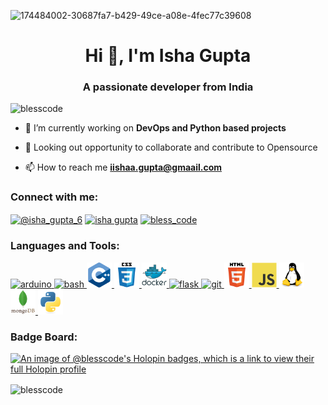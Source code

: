 ![174484002-30687fa7-b429-49ce-a08e-4fec77c39608](https://user-images.githubusercontent.com/90323253/209206232-fad6e7c9-fa9d-4ee0-9f56-acd93762b738.gif)



<h1 align="center">Hi 👋, I'm Isha Gupta</h1>
<h3 align="center">A passionate developer from India</h3>
<!-- <img align="right" alt="coding" width="400" src="https://user-images.githubusercontent.com/66454964/174484002-30687fa7-b429-49ce-a08e-4fec77c39608.gif"> -->

<p align="left"> <img src="https://komarev.com/ghpvc/?username=blesscode&label=Profile%20views&color=0e75b6&style=flat" alt="blesscode" /> </p>

- 🔭 I’m currently working on **DevOps and Python based projects**

- 🌱 Looking out opportunity to collaborate and contribute to Opensource 

- 📫 How to reach me **iishaa.gupta@gmaail.com**

<h3 align="left">Connect with me:</h3>
<p align="left">
<a href="https://twitter.com/@isha_gupta_6" target="blank"><img align="center" src="https://raw.githubusercontent.com/rahuldkjain/github-profile-readme-generator/master/src/images/icons/Social/twitter.svg" alt="@isha_gupta_6" height="30" width="40" /></a>
<a href="https://linkedin.com/in/isha gupta" target="blank"><img align="center" src="https://raw.githubusercontent.com/rahuldkjain/github-profile-readme-generator/master/src/images/icons/Social/linked-in-alt.svg" alt="isha gupta" height="30" width="40" /></a>
<a href="https://www.codechef.com/users/bless_code" target="blank"><img align="center" src="https://cdn.jsdelivr.net/npm/simple-icons@3.1.0/icons/codechef.svg" alt="bless_code" height="30" width="40" /></a>
</p>

<h3 align="left">Languages and Tools:</h3>
<p align="left"> <a href="https://www.arduino.cc/" target="_blank" rel="noreferrer"> <img src="https://cdn.worldvectorlogo.com/logos/arduino-1.svg" alt="arduino" width="40" height="40"/> </a> <a href="https://www.gnu.org/software/bash/" target="_blank" rel="noreferrer"> <img src="https://www.vectorlogo.zone/logos/gnu_bash/gnu_bash-icon.svg" alt="bash" width="40" height="40"/> </a> <a href="https://www.w3schools.com/cpp/" target="_blank" rel="noreferrer"> <img src="https://raw.githubusercontent.com/devicons/devicon/master/icons/cplusplus/cplusplus-original.svg" alt="cplusplus" width="40" height="40"/> </a> <a href="https://www.w3schools.com/css/" target="_blank" rel="noreferrer"> <img src="https://raw.githubusercontent.com/devicons/devicon/master/icons/css3/css3-original-wordmark.svg" alt="css3" width="40" height="40"/> </a> <a href="https://www.docker.com/" target="_blank" rel="noreferrer"> <img src="https://raw.githubusercontent.com/devicons/devicon/master/icons/docker/docker-original-wordmark.svg" alt="docker" width="40" height="40"/> </a> <a href="https://flask.palletsprojects.com/" target="_blank" rel="noreferrer"> <img src="https://www.vectorlogo.zone/logos/pocoo_flask/pocoo_flask-icon.svg" alt="flask" width="40" height="40"/> </a> <a href="https://git-scm.com/" target="_blank" rel="noreferrer"> <img src="https://www.vectorlogo.zone/logos/git-scm/git-scm-icon.svg" alt="git" width="40" height="40"/> </a> <a href="https://www.w3.org/html/" target="_blank" rel="noreferrer"> <img src="https://raw.githubusercontent.com/devicons/devicon/master/icons/html5/html5-original-wordmark.svg" alt="html5" width="40" height="40"/> </a> <a href="https://developer.mozilla.org/en-US/docs/Web/JavaScript" target="_blank" rel="noreferrer"> <img src="https://raw.githubusercontent.com/devicons/devicon/master/icons/javascript/javascript-original.svg" alt="javascript" width="40" height="40"/> </a> <a href="https://www.linux.org/" target="_blank" rel="noreferrer"> <img src="https://raw.githubusercontent.com/devicons/devicon/master/icons/linux/linux-original.svg" alt="linux" width="40" height="40"/> </a> <a href="https://www.mongodb.com/" target="_blank" rel="noreferrer"> <img src="https://raw.githubusercontent.com/devicons/devicon/master/icons/mongodb/mongodb-original-wordmark.svg" alt="mongodb" width="40" height="40"/> </a> <a href="https://www.python.org" target="_blank" rel="noreferrer"> <img src="https://raw.githubusercontent.com/devicons/devicon/master/icons/python/python-original.svg" alt="python" width="40" height="40"/> </a> </p>

<h3 align="left">Badge Board:</h3>

[![An image of @blesscode's Holopin badges, which is a link to view their full Holopin profile](https://holopin.me/blesscode)](https://holopin.io/@blesscode)


<p><img align="center" src="https://github-readme-stats.vercel.app/api/top-langs?username=blesscode&show_icons=true&locale=en&layout=compact" alt="blesscode" /></p>

